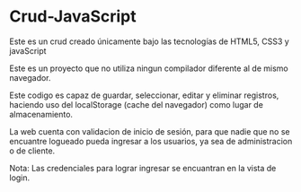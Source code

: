 # Crud-JavaScript
Este es un crud creado únicamente bajo las tecnologías de HTML5, CSS3 y javaScript

Este es un proyecto que no utiliza ningun compilador diferente al de mismo navegador.

Este codigo es capaz de guardar, seleccionar, editar y eliminar registros, haciendo uso del localStorage (cache del navegador) como lugar de almacenamiento. 

La web cuenta con validacion de inicio de sesión, para que nadie que no se encuantre logueado pueda ingresar a los usuarios, ya sea de administracion o de cliente.

Nota: Las credenciales para lograr ingresar se encuantran en la vista de login.

